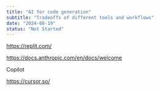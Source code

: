 ```yaml
---
title: "AI for code generation"
subtitle: "Tradeoffs of different tools and workflows"
date: "2024-08-19"
status: "Not Started"
---
```


https://replit.com/

https://docs.anthropic.com/en/docs/welcome

Copilot

https://cursor.so/
